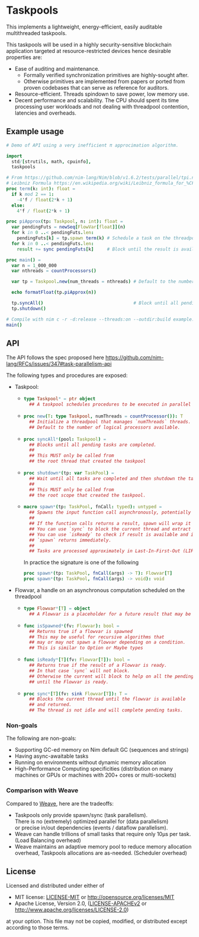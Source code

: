 # Taskpools

This implements a lightweight, energy-efficient, easily auditable multithreaded taskpools.

This taskpools will be used in a highly security-sensitive blockchain application
targeted at resource-restricted devices hence desirable properties are:

- Ease of auditing and maintenance.
  - Formally verified synchronization primitives are highly-sought after.
  - Otherwise primitives are implemented from papers or ported from proven codebases
    that can serve as reference for auditors.
- Resource-efficient. Threads spindown to save power, low memory use.
- Decent performance and scalability. The CPU should spent its time processing user workloads
  and not dealing with threadpool contention, latencies and overheads.

## Example usage

```Nim
# Demo of API using a very inefficient π approcimation algorithm.

import
  std/[strutils, math, cpuinfo],
  taskpools

# From https://github.com/nim-lang/Nim/blob/v1.6.2/tests/parallel/tpi.nim
# Leibniz Formula https://en.wikipedia.org/wiki/Leibniz_formula_for_%CF%80
proc term(k: int): float =
  if k mod 2 == 1:
    -4'f / float(2*k + 1)
  else:
    4'f / float(2*k + 1)

proc piApprox(tp: Taskpool, n: int): float =
  var pendingFuts = newSeq[FlowVar[float]](n)
  for k in 0 ..< pendingFuts.len:
    pendingFuts[k] = tp.spawn term(k) # Schedule a task on the threadpool a return a handle to retrieve the result.
  for k in 0 ..< pendingFuts.len:
    result += sync pendingFuts[k]     # Block until the result is available.

proc main() =
  var n = 1_000_000
  var nthreads = countProcessors()

  var tp = Taskpool.new(num_threads = nthreads) # Default to the number of hardware threads.

  echo formatFloat(tp.piApprox(n))

  tp.syncAll()                                  # Block until all pending tasks are processed (implied in tp.shutdown())
  tp.shutdown()

# Compile with nim c -r -d:release --threads:on --outdir:build example.nim
main()
```

## API

The API follows the spec proposed here https://github.com/nim-lang/RFCs/issues/347#task-parallelism-api

The following types and procedures are exposed:

- Taskpool:
  - ```Nim
    type Taskpool* = ptr object
      ## A taskpool schedules procedures to be executed in parallel
    ```
  - ```Nim
    proc new(T: type Taskpool, numThreads = countProcessor()): T
      ## Initialize a threadpool that manages `numThreads` threads.
      ## Default to the number of logical processors available.
    ```
  - ```Nim
    proc syncAll*(pool: Taskpool) =
      ## Blocks until all pending tasks are completed.
      ##
      ## This MUST only be called from
      ## the root thread that created the taskpool
    ```
  - ```Nim
    proc shutdown*(tp: var TaskPool) =
      ## Wait until all tasks are completed and then shutdown the taskpool.
      ##
      ## This MUST only be called from
      ## the root scope that created the taskpool.
    ```
  - ```Nim
    macro spawn*(tp: TaskPool, fnCall: typed): untyped =
      ## Spawns the input function call asynchronously, potentially on another thread of execution.
      ##
      ## If the function calls returns a result, spawn will wrap it in a Flowvar.
      ## You can use `sync` to block the current thread and extract the asynchronous result from the flowvar.
      ## You can use `isReady` to check if result is available and if subsequent
      ## `spawn` returns immediately.
      ##
      ## Tasks are processed approximately in Last-In-First-Out (LIFO) order
    ```
    In practice the signature is one of the following
    ```Nim
    proc spawn*(tp: TaskPool, fnCall(args) -> T): Flowvar[T]
    proc spawn*(tp: TaskPool, fnCall(args) -> void): void
    ```
- Flowvar, a handle on an asynchronous computation scheduled on the threadpool
  - ```Nim
    type Flowvar*[T] = object
      ## A Flowvar is a placeholder for a future result that may be computed in parallel
    ```
  - ```Nim
    func isSpawned*(fv: Flowvar): bool =
      ## Returns true if a flowvar is spawned
      ## This may be useful for recursive algorithms that
      ## may or may not spawn a flowvar depending on a condition.
      ## This is similar to Option or Maybe types
    ```
  - ```Nim
    func isReady*[T](fv: Flowvar[T]): bool =
      ## Returns true if the result of a Flowvar is ready.
      ## In that case `sync` will not block.
      ## Otherwise the current will block to help on all the pending tasks
      ## until the Flowvar is ready.
    ```
  - ```Nim
    proc sync*[T](fv: sink Flowvar[T]): T =
      ## Blocks the current thread until the flowvar is available
      ## and returned.
      ## The thread is not idle and will complete pending tasks.
    ```

### Non-goals

The following are non-goals:

- Supporting GC-ed memory on Nim default GC (sequences and strings)
- Having async-awaitable tasks
- Running on environments without dynamic memory allocation
- High-Performance Computing specificities (distribution on many machines or GPUs or machines with 200+ cores or multi-sockets)

### Comparison with Weave

Compared to [Weave](https://github.com/mratsim/weave), here are the tradeoffs:
- Taskpools only provide spawn/sync (task parallelism).\
  There is no (extremely) optimized parallel for (data parallelism)\
  or precise in/out dependencies (events / dataflow parallelism).
- Weave can handle trillions of small tasks that require only 10µs per task. (Load Balancing overhead)
- Weave maintains an adaptive memory pool to reduce memory allocation overhead,
  Taskpools allocations are as-needed. (Scheduler overhead)

## License

Licensed and distributed under either of

* MIT license: [LICENSE-MIT](LICENSE-MIT) or http://opensource.org/licenses/MIT
* Apache License, Version 2.0, ([LICENSE-APACHEv2](LICENSE-APACHEv2) or http://www.apache.org/licenses/LICENSE-2.0)

at your option. This file may not be copied, modified, or distributed except according to those terms.
